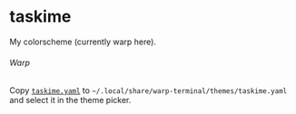 # taskime

My colorscheme (currently warp here).

###### Warp

Copy [`taskime.yaml`](./taskime.yaml) to `~/.local/share/warp-terminal/themes/taskime.yaml` and select it in the theme picker.
